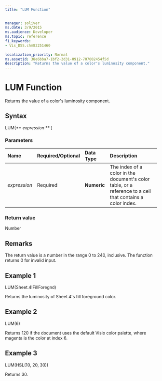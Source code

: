 ```yaml
---
title: "LUM Function"
 
 
manager: soliver
ms.date: 3/9/2015
ms.audience: Developer
ms.topic: reference
f1_keywords:
- Vis_DSS.chm82251460
 
localization_priority: Normal
ms.assetid: 38e6bba7-1bf2-3d31-0912-707002454f5d
description: "Returns the value of a color's luminosity component."
---
```


# LUM Function

Returns the value of a color's luminosity component.
  
## Syntax

LUM(** *expression* ** ) 
  
### Parameters

|**Name**|**Required/Optional**|**Data Type**|**Description**|
|:-----|:-----|:-----|:-----|
| _expression_ <br/> |Required  <br/> |**Numeric** <br/> |The index of a color in the document's color table, or a reference to a cell that contains a color index.  <br/> |
   
### Return value

Number
  
## Remarks

The return value is a number in the range 0 to 240, inclusive. The function returns 0 for invalid input. 
  
## Example 1

LUM(Sheet.4!FillForegnd)
  
Returns the luminosity of Sheet.4's fill foreground color.
  
## Example 2

LUM(6)
  
Returns 120 if the document uses the default Visio color palette, where magenta is the color at index 6.
  
## Example 3

LUM(HSL(10, 20, 30))
  
Returns 30.
  

